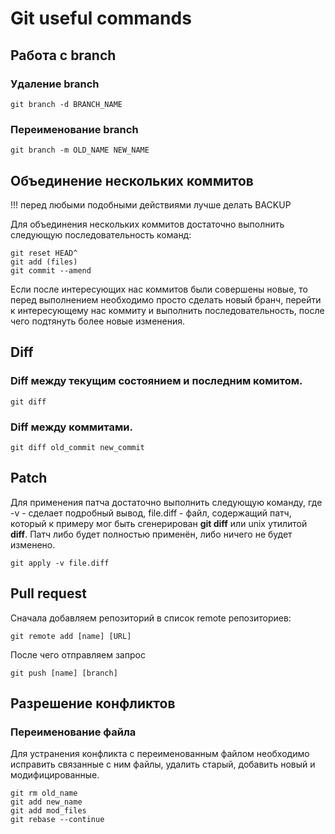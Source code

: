 # Git useful commands
## Работа с branch
### Удаление branch
```
git branch -d BRANCH_NAME
```
### Переименование branch
```
git branch -m OLD_NAME NEW_NAME
```

## Объединение нескольких коммитов
!!! перед любыми подобными действиями лучше делать BACKUP

Для объединения нескольких коммитов достаточно выполнить следующую последовательность команд:
```
git reset HEAD^
git add (files)
git commit --amend
```
Если после интересующих нас коммитов были совершены новые, то перед выполнением необходимо просто сделать новый бранч, перейти к интересующему нас коммиту и выполнить последовательность, после чего подтянуть более новые изменения.

## Diff
### Diff между текущим состоянием и последним комитом.
```
git diff
```
### Diff между коммитами.
```
git diff old_commit new_commit
```

## Patch
Для применения патча достаточно выполнить следующую команду, где -v - сделает подробный вывод, file.diff - файл, содержащий патч, который к примеру мог быть сгенерирован __git diff__ или unix утилитой __diff__. Патч либо будет полностью применён, либо ничего не будет изменено.
```
git apply -v file.diff
```

## Pull request
Сначала добавляем репозиторий в список remote репозиториев:
```
git remote add [name] [URL]
```
После чего отправляем запрос
```
git push [name] [branch]
```

## Разрешение конфликтов
### Переименование файла
Для устранения конфликта с переименованным файлом необходимо исправить связанные с ним файлы, удалить старый, добавить новый и модифицированные.
```
git rm old_name
git add new_name
git add mod_files
git rebase --continue
```